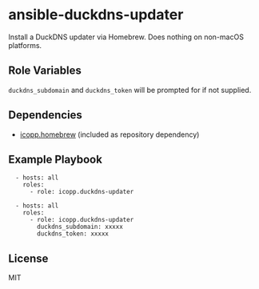 # ansible-duckdns-updater

Install a DuckDNS updater via Homebrew. Does nothing on non-macOS platforms.

## Role Variables

`duckdns_subdomain` and `duckdns_token` will be prompted for if not supplied.

## Dependencies

* [icopp.homebrew](https://github.com/icopp/ansible-homebrew) (included as repository dependency)

## Example Playbook

```
  - hosts: all
    roles:
      - role: icopp.duckdns-updater
```

```
  - hosts: all
    roles:
      - role: icopp.duckdns-updater
        duckdns_subdomain: xxxxx
        duckdns_token: xxxxx

```


## License

MIT
